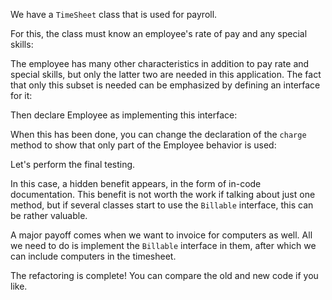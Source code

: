 We have a <code>TimeSheet</code> class that is used for payroll.

For this, the class must know an employee's rate of pay and any special skills:

The employee has many other characteristics in addition to pay rate and special skills, but only the latter two are needed in this application. The fact that only this subset is needed can be emphasized by defining an interface for it:

Then declare Employee as implementing this interface:

When this has been done, you can change the declaration of the <code>charge</code> method to show that only part of the Employee behavior is used:

Let's perform the final testing.

In this case, a hidden benefit appears, in the form of in-code documentation. This benefit is not worth the work if talking about just one method, but if several classes start to use the <code>Billable</code> interface, this can be rather valuable.

A major payoff comes when we want to invoice for computers as well. All we need to do is implement the <code>Billable</code> interface in them, after which we can include computers in the timesheet.

The refactoring is complete! You can compare the old and new code if you like.